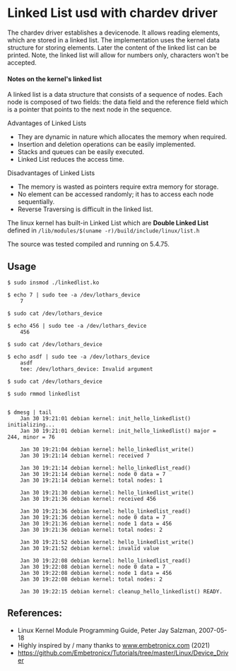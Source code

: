 # Linked List usd with chardev driver

The chardev driver establishes a devicenode. It allows reading
elements, which are stored in a linked list. The implementation uses
the kernel data structure for storing elements. Later the content of
the linked list can be printed. Note, the linked list will allow for
numbers only, characters won't be accepted.  

#### Notes on the kernel's linked list

A linked list is a data structure that consists of a sequence of
nodes. Each node is composed of two fields: the data field and the
reference field which is a pointer that points to the next node in the
sequence.  

Advantages of Linked Lists  

 * They are dynamic in nature which allocates the memory when
   required.
 * Insertion and deletion operations can be easily implemented.
 * Stacks and queues can be easily executed.
 * Linked List reduces the access time.

Disadvantages of Linked Lists  

 * The memory is wasted as pointers require extra memory for storage.
 * No element can be accessed randomly; it has to access each node sequentially.
 * Reverse Traversing is difficult in the linked list.

The linux kernel has built-in Linked List which are
**Double Linked List** defined in
``/lib/modules/$(uname -r)/build/include/linux/list.h``  


The source was tested compiled and running on 5.4.75.  


## Usage

```
$ sudo insmod ./linkedlist.ko

$ echo 7 | sudo tee -a /dev/lothars_device
    7

$ sudo cat /dev/lothars_device

$ echo 456 | sudo tee -a /dev/lothars_device
    456

$ sudo cat /dev/lothars_device

$ echo asdf | sudo tee -a /dev/lothars_device
    asdf
    tee: /dev/lothars_device: Invalid argument

$ sudo cat /dev/lothars_device

$ sudo rmmod linkedlist


$ dmesg | tail
    Jan 30 19:21:01 debian kernel: init_hello_linkedlist() initializing...
    Jan 30 19:21:01 debian kernel: init_hello_linkedlist() major = 244, minor = 76

    Jan 30 19:21:04 debian kernel: hello_linkedlist_write()
    Jan 30 19:21:14 debian kernel: received 7

    Jan 30 19:21:14 debian kernel: hello_linkedlist_read()
    Jan 30 19:21:14 debian kernel: node 0 data = 7
    Jan 30 19:21:14 debian kernel: total nodes: 1

    Jan 30 19:21:30 debian kernel: hello_linkedlist_write()
    Jan 30 19:21:36 debian kernel: received 456

    Jan 30 19:21:36 debian kernel: hello_linkedlist_read()
    Jan 30 19:21:36 debian kernel: node 0 data = 7
    Jan 30 19:21:36 debian kernel: node 1 data = 456
    Jan 30 19:21:36 debian kernel: total nodes: 2

    Jan 30 19:21:52 debian kernel: hello_linkedlist_write()
    Jan 30 19:21:52 debian kernel: invalid value

    Jan 30 19:22:08 debian kernel: hello_linkedlist_read()
    Jan 30 19:22:08 debian kernel: node 0 data = 7
    Jan 30 19:22:08 debian kernel: node 1 data = 456
    Jan 30 19:22:08 debian kernel: total nodes: 2

    Jan 30 19:22:15 debian kernel: cleanup_hello_linkedlist() READY.
```

## References:

 * Linux Kernel Module Programming Guide, Peter Jay Salzman, 2007-05-18
 * Highly inspired by / many thanks to www.embetronicx.com (2021)
 * https://github.com/Embetronicx/Tutorials/tree/master/Linux/Device_Driver
